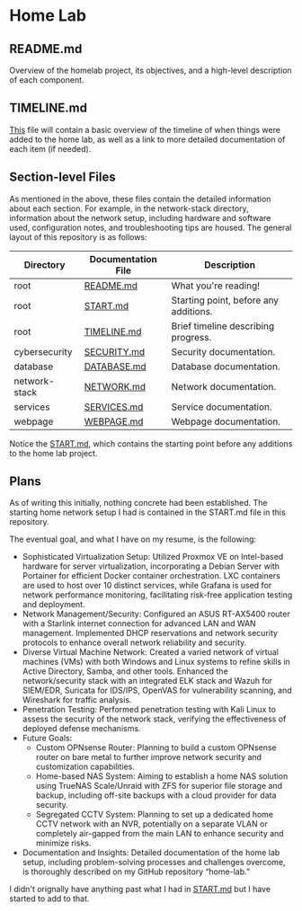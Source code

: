 # Home Lab

## README.md

Overview of the homelab project, its objectives, and a high-level description of each component.

## TIMELINE.md

[This](./TIMELINE.md) file will contain a basic overview of the timeline of when things were added to the home lab, as well as a link to more detailed documentation of each item (if needed).

## Section-level Files

As mentioned in the above, these files contain the detailed information about each section. For example, in the network-stack directory, information about the network setup, including hardware and software used, configuration notes, and troubleshooting tips are housed. The general layout of this repository is as follows:

| Directory        | Documentation File          | Description |
|------------------|-----------------------------|-------------|
| root             | [README.md](README.md)      | What you're reading! |
| root             | [START.md](START.md)        | Starting point, before any additions. |
| root             | [TIMELINE.md](TIMELINE.md)  | Brief timeline describing progress. |
| cybersecurity    | [SECURITY.md](./cybersecurity/SECURITY.md)| Security documentation. |
| database         | [DATABASE.md](./database/DATABASE.md)    | Database documentation. |
| network-stack    | [NETWORK.md](./network-stack/NETWORK.md)   | Network documentation. |
| services         | [SERVICES.md](./services/SERVICES.md)      | Service documentation. |
| webpage          | [WEBPAGE.md](./webpage/WEBPAGE.md)         | Webpage documentation. |

Notice the [START.md](START.md), which contains the starting point before any additions to the home lab project.

## Plans

As of writing this initially, nothing concrete had been established. The starting home network setup I had is contained in the START.md file in this repository.

The eventual goal, and what I have on my resume, is the following:

- Sophisticated Virtualization Setup: Utilized Proxmox VE on Intel-based hardware for server virtualization, incorporating a Debian Server with Portainer for efficient Docker container orchestration. LXC containers are used to host over 10 distinct services, while Grafana is used for network performance monitoring, facilitating risk-free application testing and deployment.
- Network Management/Security: Configured an ASUS RT-AX5400 router with a Starlink internet connection for advanced LAN and WAN management. Implemented DHCP reservations and network security protocols to enhance overall network reliability and security.
- Diverse Virtual Machine Network: Created a varied network of virtual machines (VMs) with both Windows and Linux systems to refine skills in Active Directory, Samba, and other tools. Enhanced the network/security stack with an integrated ELK stack and Wazuh for SIEM/EDR, Suricata for IDS/IPS, OpenVAS for vulnerability scanning, and Wireshark for traffic analysis.
- Penetration Testing: Performed penetration testing with Kali Linux to assess the security of the network stack, verifying the effectiveness of deployed defense mechanisms.
- Future Goals:
  - Custom OPNsense Router: Planning to build a custom OPNsense router on bare metal to further improve network security and customization capabilities.
  - Home-based NAS System: Aiming to establish a home NAS solution using TrueNAS Scale/Unraid with ZFS for superior file storage and backup, including off-site backups with a cloud provider for data security.
  - Segregated CCTV System: Planning to set up a dedicated home CCTV network with an NVR, potentially on a separate VLAN or completely air-gapped from the main LAN to enhance security and minimize risks.
- Documentation and Insights: Detailed documentation of the home lab setup, including problem-solving processes and challenges overcome, is thoroughly described on my GitHub repository “home-lab.”

I didn't orignally have anything past what I had in [START.md](./START.md) but I have started to add to that.
